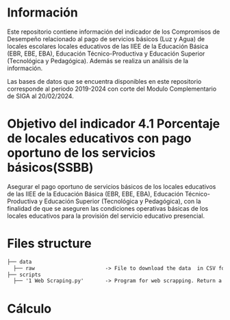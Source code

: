 # Información
Este repositorio contiene información del indicador de los Compromisos de Desempeño relacionado al pago de servicios básicos (Luz y Agua) de locales escolares locales educativos de las IIEE de la Educación Básica (EBR, EBE, EBA), Educación Técnico-Productiva y Educación Superior (Tecnológica y Pedagógica). Además se realiza un análisis de la información.

Las bases de datos que se encuentra disponibles en este repositorio corresponde al periodo 2019-2024 con corte del Modulo Complementario de SIGA al 20/02/2024. 

# Objetivo del indicador 4.1 Porcentaje de locales educativos con pago oportuno de los servicios básicos(SSBB)
Asegurar el pago oportuno de servicios básicos de los locales educativos de las IIEE de la Educación Básica (EBR, EBE, EBA), Educación Técnico-Productiva y Educación Superior
(Tecnológica y Pedagógica), con la finalidad de que se aseguren las condiciones operativas básicas de los locales educativos para la provisión del servicio educativo presencial.




# Files structure

```markdown
├── data                        
  ├── raw                       -> File to download the data  in CSV format.
├── scripts
  ├── '1 Web Scraping.py'       -> Program for web scrapping. Return a csv file with enconded utf-8 and a data frame.
```


# Cálculo
